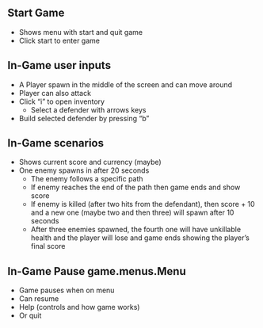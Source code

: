 ## Start Game

* Shows menu with start and quit game
* Click start to enter game

## In-Game user inputs

* A Player spawn in the middle of the screen and can move around
* Player can also attack
* Click “i” to open inventory
  * Select a defender with arrows keys
* Build selected defender by pressing “b”

## In-Game scenarios

* Shows current score and currency (maybe)
* One enemy spawns in after 20 seconds
  * The enemy follows a specific path
  * If enemy reaches the end of the path then game ends and show score
  * If enemy is killed (after two hits from the defendant), then score + 10 and a new one (maybe two and then three) will spawn after 10 seconds
  * After three enemies spawned, the fourth one will have unkillable health and the player will lose and game ends showing the player’s final score

## In-Game Pause game.menus.Menu

* Game pauses when on menu
* Can resume
* Help (controls and how game works)
* Or quit


